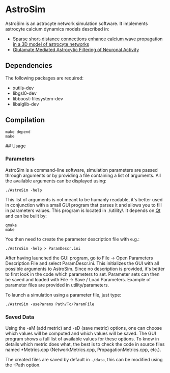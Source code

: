# AstroSim

AstroSim is an astrocyte network simulation software. It implements astrocyte calcium dynamics models described in:
- [Sparse short-distance connections enhance calcium wave propagation in a 3D model of astrocyte networks](http://journal.frontiersin.org/article/10.3389/fncom.2014.00045/full)
- [Glutamate Mediated Astrocytic Filtering of Neuronal Activity](http://journals.plos.org/ploscompbiol/article?id=10.1371/journal.pcbi.1003964)

## Dependencies

The following packages are required:
- xutils-dev
- libgsl0-dev
- libboost-filesystem-dev
- libalglib-dev

## Compilation

```
make depend
make
```

## Usage

### Parameters

AstroSim is a command-line software, simulation parameters are passed through arguments or by providing a file containing a list of arguments. All the available arguments can be displayed using:
```
./AstroSim -help
```
This list of arguments is not meant to be humanly readable, it's better used in conjunction with a small GUI program that parses it and allows you to fill in parameters values.
This program is located in ./utility/. It depends on [Qt](https://wiki.qt.io/Main) and can be built by:
```
qmake
make
```
You then need to create the parameter description file with e.g.:
```
./AstroSim -help > ParamDescr.ini
```
After having launched the GUI program, go to File -> Open Parameters Description File and select ParamDescr.ini. This initializes the GUI with all possible arguments to AstroSim. Since no description is provided, it's better to first look in the code which parameters to set. Parameter sets can then be saved and loaded with File -> Save / Load Parameters. Example of parameter files are provided in utility/parameters.

To launch a simulation using a parameter file, just type:
```
./AstroSim -useParams Path/To/ParamFile
```
### Saved Data
Using the -aM (add metric) and -sD (save metric) options, one can choose which values will be computed and which values will be saved. The GUI program shows a full list of available values for these options. To know in details which metric does what, the best is to check the code in source files named \*Metrics.cpp (NetworkMetrics.cpp, PropagationMetrics.cpp, etc.).

The created files are saved by default in `./data`, this can be modified using the -Path option.

